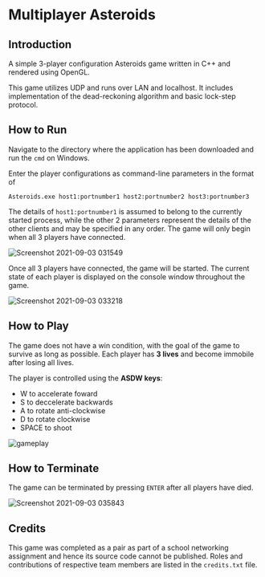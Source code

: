 # Multiplayer Asteroids

## Introduction
A simple 3-player configuration Asteroids game written in C++ and rendered using OpenGL.

This game utilizes UDP and runs over LAN and localhost. It includes implementation of the dead-reckoning algorithm and basic lock-step protocol.

## How to Run
Navigate to the directory where the application has been downloaded and run the `cmd` on Windows.

Enter the player configurations as command-line parameters in the format of 

```Asteroids.exe host1:portnumber1 host2:portnumber2 host3:portnumber3```

The details of `host1:portnumber1` is assumed to belong to the currently started process, while the other 2 parameters represent the details of the other clients and may be specified in any order. The game will only begin when all 3 players have connected.

![Screenshot 2021-09-03 031549](https://user-images.githubusercontent.com/89937219/131904616-57972ee5-00d1-42bc-88a5-4a673b95aed6.png)

Once all 3 players have connected, the game will be started. The current state of each player is displayed on the console window throughout the game.

![Screenshot 2021-09-03 033218](https://user-images.githubusercontent.com/89937219/131905481-6b15bf96-7b2d-4ecd-9d2b-6a9fafd2b3d2.png)

## How to Play

The game does not have a win condition, with the goal of the game to survive as long as possible. Each player has **3 lives** and become immobile after losing all lives. 

The player is controlled using the **ASDW keys**:
- W to accelerate foward
- S to deccelerate backwards
- A to rotate anti-clockwise
- D to rotate clockwise
- SPACE to shoot

![gameplay](https://user-images.githubusercontent.com/89937219/131907690-604bb849-6500-4eec-ab5a-05ded2ddcdd3.gif)

## How to Terminate

The game can be terminated by pressing `ENTER` after all players have died.

![Screenshot 2021-09-03 035843](https://user-images.githubusercontent.com/89937219/131908377-6dec6264-d0d2-43dc-ab6e-5ec0eb3dba9c.png)

## Credits

This game was completed as a pair as part of a school networking assignment and hence its source code cannot be published. Roles and contributions of respective team members are listed in the `credits.txt` file.
